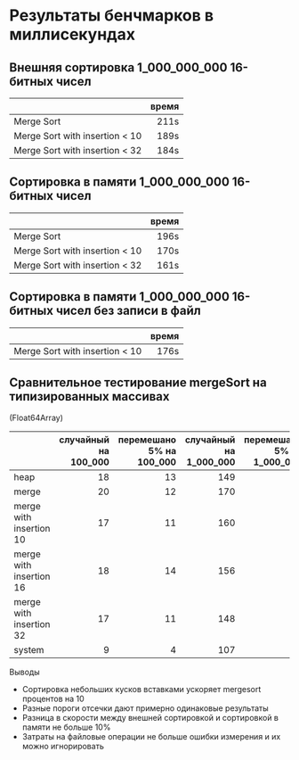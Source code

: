 # Результаты бенчмарков в миллисекундах

## Внешняя сортировка 1_000_000_000 16-битных чисел

||время|
|---|---:|
|Merge Sort|211s|
|Merge Sort with insertion < 10|189s|
|Merge Sort with insertion < 32|184s|
 

## Сортировка в памяти 1_000_000_000 16-битных чисел

||время|
|---|---:|
|Merge Sort|196s|
|Merge Sort with insertion < 10|170s|
|Merge Sort with insertion < 32|161s|


## Сортировка в памяти 1_000_000_000 16-битных чисел без записи в файл

||время|
|---|---:|
|Merge Sort with insertion < 10|176s|

## Сравнительное тестирование mergeSort на типизированных массивах
(Float64Array)

||случайный на 100_000|перемешано 5% на 100_000|случайный на 1_000_000|перемешано 5% на 1_000_000|случайный на 10_000_000|перемешано 5% на 10_000_000|
|---|---:|---:|---:|---:|---:|---:|
|heap|18|13|149|86|2426|988|
|merge|20|12|170|89|2014|1020|
|merge with insertion 10|17|11|160|72|1558|690|
|merge with insertion 16|18|14|156|77|1702|864|
|merge with insertion 32|17|11|148|73|1674|823|
|system|9|4|107|52|1224|565|

Выводы
- Сортировка небольших кусков вставками ускоряет mergesort процентов на
  10
- Разные пороги отсечки дают примерно одинаковые результаты
- Разница в скорости между внешней сортировкой и сортировкой в памяти не
  больше 10%
- Затраты на файловые операции не больше ошибки измерения и их можно
  игнорировать
